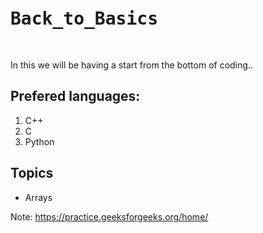 <pre>
<h1>Back_to_Basics</h1>
</pre>
In this we will be having a start from the bottom of coding..

## Prefered languages:

1. C++
2. C
3. Python

## Topics 

* Arrays

Note: https://practice.geeksforgeeks.org/home/
